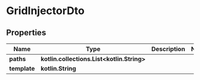 
# GridInjectorDto

## Properties
Name | Type | Description | Notes
------------ | ------------- | ------------- | -------------
**paths** | **kotlin.collections.List&lt;kotlin.String&gt;** |  | 
**template** | **kotlin.String** |  | 



